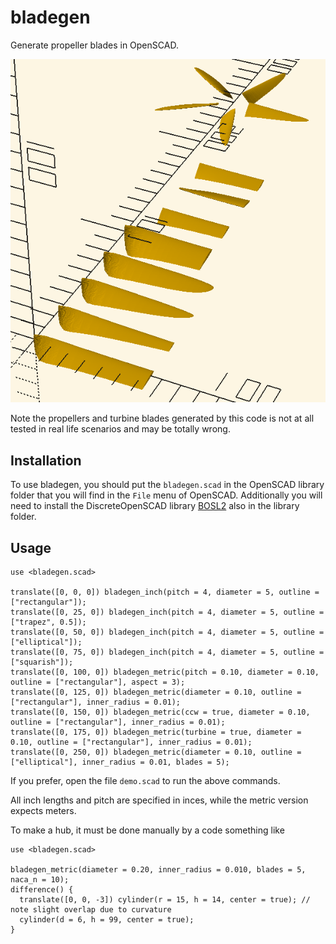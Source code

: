 # bladegen

Generate propeller blades in OpenSCAD.

![Demo script output](images/demo.png)

Note the propellers and turbine blades generated by this code is not at all
tested in real life scenarios and may be totally wrong.


## Installation

To use bladegen, you should put the `bladegen.scad` in the OpenSCAD library
folder that you will find in the `File` menu of OpenSCAD. Additionally you will
need to install the DiscreteOpenSCAD library
[BOSL2](https://github.com/revarbat/BOSL2) also in the library folder.



## Usage

```openscad
use <bladegen.scad>
  
translate([0, 0, 0]) bladegen_inch(pitch = 4, diameter = 5, outline = ["rectangular"]);
translate([0, 25, 0]) bladegen_inch(pitch = 4, diameter = 5, outline = ["trapez", 0.5]);
translate([0, 50, 0]) bladegen_inch(pitch = 4, diameter = 5, outline = ["elliptical"]);
translate([0, 75, 0]) bladegen_inch(pitch = 4, diameter = 5, outline = ["squarish"]);
translate([0, 100, 0]) bladegen_metric(pitch = 0.10, diameter = 0.10, outline = ["rectangular"], aspect = 3);
translate([0, 125, 0]) bladegen_metric(diameter = 0.10, outline = ["rectangular"], inner_radius = 0.01);
translate([0, 150, 0]) bladegen_metric(ccw = true, diameter = 0.10, outline = ["rectangular"], inner_radius = 0.01);
translate([0, 175, 0]) bladegen_metric(turbine = true, diameter = 0.10, outline = ["rectangular"], inner_radius = 0.01);
translate([0, 250, 0]) bladegen_metric(diameter = 0.10, outline = ["elliptical"], inner_radius = 0.01, blades = 5);
```

If you prefer, open the file `demo.scad` to run the above commands.

All inch lengths and pitch are specified in inces, while the metric version
expects meters.

To make a hub, it must be done manually by a code something like

```openscad
use <bladegen.scad>

bladegen_metric(diameter = 0.20, inner_radius = 0.010, blades = 5, naca_n = 10);
difference() {
  translate([0, 0, -3]) cylinder(r = 15, h = 14, center = true); // note slight overlap due to curvature
  cylinder(d = 6, h = 99, center = true);
}
```




